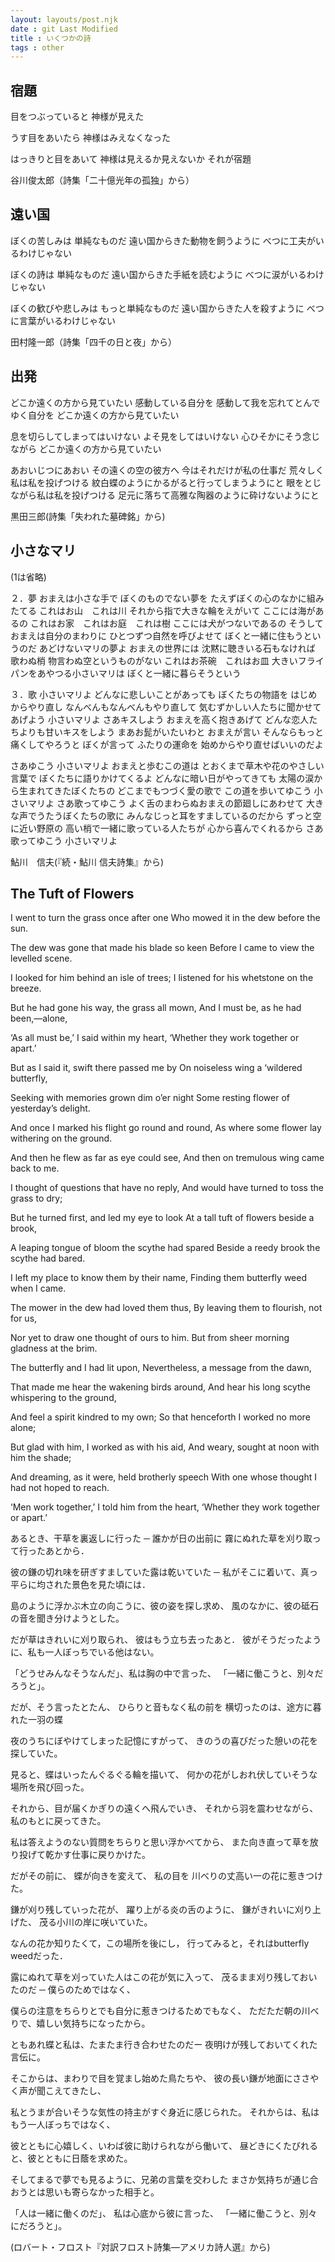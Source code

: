 ```yaml
---
layout: layouts/post.njk
date : git Last Modified 
title : いくつかの詩
tags : other
---
```


## 宿題　

目をつぶっていると
神様が見えた

うす目をあいたら
神様はみえなくなった

はっきりと目をあいて
神様は見えるか見えないか
それが宿題

谷川俊太郎（詩集「二十億光年の孤独」から）


## 遠い国

ぼくの苦しみは
単純なものだ
遠い国からきた動物を飼うように
べつに工夫がいるわけじゃない

ぼくの詩は
単純なものだ
遠い国からきた手紙を読むように
べつに涙がいるわけじゃない

ぼくの歓びや悲しみは
もっと単純なものだ
遠い国からきた人を殺すように
べつに言葉がいるわけじゃない

田村隆一郎（詩集「四千の日と夜」から）


## 出発

どこか遠くの方から見ていたい
感動している自分を
感動して我を忘れてとんでゆく自分を
どこか遠くの方から見ていたい

息を切らしてしまってはいけない
よそ見をしてはいけない
心ひそかにそう念じながら
どこか遠くの方から見ていたい

あおいじつにあおい
その遠くの空の彼方へ
今はそれだけが私の仕事だ
荒々しく私は私を投げつける
紋白蝶のようにかるがると行ってしまうようにと
眼をとじながら私は私を投げつける
足元に落ちて高雅な陶器のように砕けないようにと

黒田三郎(詩集「失われた墓碑銘」から)

## 小さなマリ

(1は省略)

２．夢
おまえは小さな手で
ぼくのものでない夢を
たえずぼくの心のなかに組みたてる
これはお山　これは川
それから指で大きな輪をえがいて
ここには海があるの
これはお家　これはお庭　これは樹
ここには犬がつないであるの
そうしておまえは自分のまわりに
ひとつずつ自然を呼びよせて
ぼくと一緒に住もうというのだ
あどけないマリの夢よ
おまえの世界には
沈黙に聴きいる石もなければ
歌わぬ梢
物言わぬ空というものがない
これはお茶碗　これはお皿
大きいフライパンをあやつる小さいマリは
ぼくと一緒に暮らそうという


３．歌
小さいマリよ
どんなに悲しいことがあっても
ぼくたちの物語を
はじめからやり直し
なんべんもなんべんもやり直して
気むずかしい人たちに聞かせてあげよう
小さいマリよ
さあキスしよう
おまえを高く抱きあげて
どんな恋人たちよりも甘いキスをしよう
まあお髭がいたいわと
おまえが言い
そんならもっと痛くしてやろうと
ぼくが言って
ふたりの運命を
始めからやり直せばいいのだよ

さあゆこう
小さいマリよ
おまえと歩むこの道は
とおくまで草木や花のやさしい言葉で
ぼくたちに語りかけてくるよ
どんなに暗い日がやってきても
太陽の涙から生まれてきたぼくたちの
どこまでもつづく愛の歌で
この道を歩いてゆこう
小さいマリよ
さあ歌ってゆこう
よく舌のまわらぬおまえの節廻しにあわせて
大きな声でうたうぼくたちの歌に
みんなじっと耳をすましているのだから
ずっと空に近い野原の
高い梢で一緒に歌っている人たちが
心から喜んでくれるから
さあ歌ってゆこう
小さいマリよ

鮎川　信夫(『続・鮎川 信夫詩集』から)


## The Tuft of Flowers

<div class="lg:grid lg:grid-cols-2 epoem">

<div>

I went to turn the grass once after one
Who mowed it in the dew before the sun.
 
The dew was gone that made his blade so keen
Before I came to view the levelled scene.
 
I looked for him behind an isle of trees;
I listened for his whetstone on the breeze.
 
But he had gone his way, the grass all mown,
And I must be, as he had been,—alone,
 
‘As all must be,’ I said within my heart,
‘Whether they work together or apart.’
 
But as I said it, swift there passed me by
On noiseless wing a ‘wildered butterfly,
 
Seeking with memories grown dim o’er night
Some resting flower of yesterday’s delight.
 
And once I marked his flight go round and round,
As where some flower lay withering on the ground.
 
And then he flew as far as eye could see,
And then on tremulous wing came back to me.
 
I thought of questions that have no reply,
And would have turned to toss the grass to dry;
 
But he turned first, and led my eye to look
At a tall tuft of flowers beside a brook,
 
A leaping tongue of bloom the scythe had spared
Beside a reedy brook the scythe had bared.
 
I left my place to know them by their name,
Finding them butterfly weed when I came.
 
The mower in the dew had loved them thus,
By leaving them to flourish, not for us,
 
Nor yet to draw one thought of ours to him.
But from sheer morning gladness at the brim.
 
The butterfly and I had lit upon,
Nevertheless, a message from the dawn,
 
That made me hear the wakening birds around,
And hear his long scythe whispering to the ground,
 
And feel a spirit kindred to my own;
So that henceforth I worked no more alone;
 
But glad with him, I worked as with his aid,
And weary, sought at noon with him the shade;
 
And dreaming, as it were, held brotherly speech
With one whose thought I had not hoped to reach.
 
‘Men work together,’ I told him from the heart,
‘Whether they work together or apart.’
    
</div>

<div>

あるとき、干草を裏返しに行った ─ 誰かが日の出前に 
霧にぬれた草を刈り取って行ったあとから．

彼の鎌の切れ味を研ぎすましていた露は乾いていた ─ 
私がそこに着いて、真っ平らに均された景色を見た頃には．

島のように浮かぶ木立の向こうに、彼の姿を探し求め、 
風のなかに、彼の砥石の音を聞き分けようとした。

だが草はきれいに刈り取られ、 彼はもう立ち去ったあと．
彼がそうだったように、私も一人ぼっちでいる他はない。

「どうせみんなそうなんだ」、私は胸の中で言った、 
「一緒に働こうと、別々だろうと」。

だが、そう言ったとたん、 ひらりと音もなく私の前を
横切ったのは、途方に暮れた一羽の蝶

夜のうちにぼやけてしまった記憶にすがって、
きのうの喜びだった憩いの花を探していた。

見ると、蝶はいったんぐるぐる輪を描いて、
何かの花がしおれ伏していそうな場所を飛び回った。 

それから、目が届くかぎりの遠くへ飛んでいき、
それから羽を震わせながら、 私のもとに戻ってきた。

私は答えようのない質問をちらりと思い浮かべてから、 
また向き直って草を放り投げて乾かす仕事に戻りかけた。

だがその前に、 蝶が向きを変えて、 私の目を
川べりの丈高い一の花に惹きつけた。

鎌が刈り残していった花が、 躍り上がる炎の舌のように、 
鎌がきれいに刈り上げた、 茂る小川の岸に咲いていた。

なんの花か知りたくて，この場所を後にし，
行ってみると，それはbutterfly weedだった．

露にぬれて草を刈っていた人はこの花が気に入って、 
茂るまま刈り残しておいたのだ ─ 僕らのためではなく、

僕らの注意をちらりとでも自分に惹きつけるためでもなく、 
ただただ朝の川べりで、嬉しい気持ちになったから。

ともあれ蝶と私は、たまたま行き合わせたのだー 
夜明けが残しておいてくれた言伝に。

そこからは、まわりで目を覚まし始めた鳥たちや、 
彼の長い鎌が地面にささやく声が聞こえてきたし、

私とうまが合いそうな気性の持主がすぐ身近に感じられた。
それからは、私はもう一人ぼっちではなく、

彼とともに心嬉しく、いわば彼に助けられながら働いて、 
昼どきにくたびれると、彼とともに日蔭を求めた。

そしてまるで夢でも見るように、兄弟の言葉を交わした
まさか気持ちが通じ合おうとは思いも寄らなかった相手と。 

「人は一緒に働くのだ」、 私は心底から彼に言った、
「一緒に働こうと、別々にだろうと」。

(ロバート・フロスト『対訳フロスト詩集―アメリカ詩人選』から)

</div>

</div>




